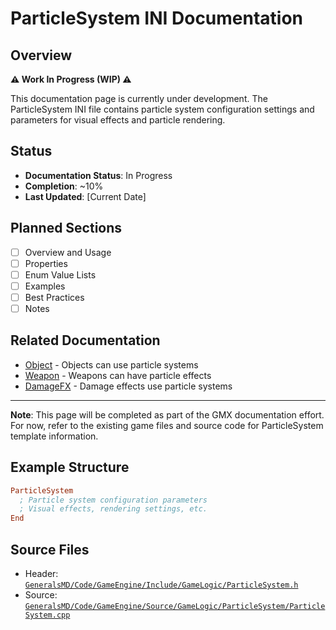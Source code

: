 # ParticleSystem INI Documentation

## Overview

**⚠️ Work In Progress (WIP) ⚠️**

This documentation page is currently under development. The ParticleSystem INI file contains particle system configuration settings and parameters for visual effects and particle rendering.

## Status

- **Documentation Status**: In Progress
- **Completion**: ~10%
- **Last Updated**: [Current Date]

## Planned Sections

- [ ] Overview and Usage
- [ ] Properties
- [ ] Enum Value Lists
- [ ] Examples
- [ ] Best Practices
- [ ] Notes

## Related Documentation

- [Object](Object.md) - Objects can use particle systems
- [Weapon](Weapon.md) - Weapons can have particle effects
- [DamageFX](DamageFX.md) - Damage effects use particle systems

---

**Note**: This page will be completed as part of the GMX documentation effort. For now, refer to the existing game files and source code for ParticleSystem template information.

## Example Structure

```ini
ParticleSystem
  ; Particle system configuration parameters
  ; Visual effects, rendering settings, etc.
End
```

## Source Files

- Header: [`GeneralsMD/Code/GameEngine/Include/GameLogic/ParticleSystem.h`](../GeneralsMD/Code/GameEngine/Include/GameLogic/ParticleSystem.h)
- Source: [`GeneralsMD/Code/GameEngine/Source/GameLogic/ParticleSystem/ParticleSystem.cpp`](../GeneralsMD/Code/GameEngine/Source/GameLogic/ParticleSystem/ParticleSystem.cpp)